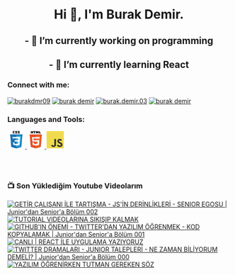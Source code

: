 <h1 align="center">Hi 👋, I'm Burak Demir.</h1>
<h2 align="center">- 🔭 I’m currently working on programming</h2>
<h2 align="center">- 🌱 I’m currently learning React</h2>

<h3 align="left">Connect with me:</h3>
<p align="left">
<a href="https://twitter.com/burakdmr09" target="blank"><img align="center" src="https://raw.githubusercontent.com/rahuldkjain/github-profile-readme-generator/master/src/images/icons/Social/twitter.svg" alt="burakdmr09" height="30" width="40" /></a>
<a href="https://linkedin.com/in/burak-demir-8a5410189/" target="blank"><img align="center" src="https://raw.githubusercontent.com/rahuldkjain/github-profile-readme-generator/master/src/images/icons/Social/linked-in-alt.svg" alt="burak demir" height="30" width="40" /></a>
<a href="https://www.instagram.com/burakdmr.dev/" target="blank"><img align="center" src="https://raw.githubusercontent.com/rahuldkjain/github-profile-readme-generator/master/src/images/icons/Social/instagram.svg" alt="burak.demir.03" height="30" width="40" /></a>
<a href="https://www.youtube.com/channel/UCDdNshkQY13SfUZh4JgkcQg" target="blank"><img align="center" src="https://raw.githubusercontent.com/rahuldkjain/github-profile-readme-generator/master/src/images/icons/Social/youtube.svg" alt="burak demir" height="30" width="40" /></a>
</p>

<h3 align="left">Languages and Tools:</h3>
<p align="left"> <a href="https://www.w3schools.com/css/" target="_blank"> <img src="https://raw.githubusercontent.com/devicons/devicon/master/icons/css3/css3-original-wordmark.svg" alt="css3" width="40" height="40"/> </a> <a href="https://www.w3.org/html/" target="_blank"> <img src="https://raw.githubusercontent.com/devicons/devicon/master/icons/html5/html5-original-wordmark.svg" alt="html5" width="40" height="40"/> </a> <a href="https://developer.mozilla.org/en-US/docs/Web/JavaScript" target="_blank"> <img src="https://raw.githubusercontent.com/devicons/devicon/master/icons/javascript/javascript-original.svg" alt="javascript" width="40" height="40"/> </a> </p>
<br />

#

### 📺 Son Yüklediğim Youtube Videolarım

<!-- BEGIN YOUTUBE-CARDS -->
[![GETİR ÇALIŞANI İLE TARTIŞMA - JS'İN DERİNLİKLERİ - SENIOR EGOSU | Junior'dan Senior'a Bölüm 002](https://ytcards.demolab.com/?id=yNg0Q6YsXQE&title=GET%C4%B0R+%C3%87ALI%C5%9EANI+%C4%B0LE+TARTI%C5%9EMA+-+JS%27%C4%B0N+DER%C4%B0NL%C4%B0KLER%C4%B0+-+SENIOR+EGOSU+%7C+Junior%27dan+Senior%27a+B%C3%B6l%C3%BCm+002&timestamp=1664290838&background_color=%230d1117&title_color=%23ffffff&stats_color=%23dedede&width=250 "GETİR ÇALIŞANI İLE TARTIŞMA - JS'İN DERİNLİKLERİ - SENIOR EGOSU | Junior'dan Senior'a Bölüm 002")](https://www.youtube.com/watch?v=yNg0Q6YsXQE)
[![TUTORIAL VIDEOLARINA SIKIŞIP KALMAK](https://ytcards.demolab.com/?id=cPgwXBEGJnM&title=TUTORIAL+VIDEOLARINA+SIKI%C5%9EIP+KALMAK&timestamp=1663664416&background_color=%230d1117&title_color=%23ffffff&stats_color=%23dedede&width=250 "TUTORIAL VIDEOLARINA SIKIŞIP KALMAK")](https://www.youtube.com/watch?v=cPgwXBEGJnM)
[![GITHUB'IN ÖNEMİ - TWITTER'DAN YAZILIM ÖĞRENMEK - KOD KOPYALAMAK | Junior'dan Senior'a Bölüm 001](https://ytcards.demolab.com/?id=S_zPssQskqM&title=GITHUB%27IN+%C3%96NEM%C4%B0+-+TWITTER%27DAN+YAZILIM+%C3%96%C4%9ERENMEK+-+KOD+KOPYALAMAK+%7C+Junior%27dan+Senior%27a+B%C3%B6l%C3%BCm+001&timestamp=1662390016&background_color=%230d1117&title_color=%23ffffff&stats_color=%23dedede&width=250 "GITHUB'IN ÖNEMİ - TWITTER'DAN YAZILIM ÖĞRENMEK - KOD KOPYALAMAK | Junior'dan Senior'a Bölüm 001")](https://www.youtube.com/watch?v=S_zPssQskqM)
[![CANLI | REACT İLE UYGULAMA YAZIYORUZ](https://ytcards.demolab.com/?id=oOJEVMfsoHI&title=CANLI+%7C+REACT+%C4%B0LE+UYGULAMA+YAZIYORUZ&timestamp=1662244253&background_color=%230d1117&title_color=%23ffffff&stats_color=%23dedede&width=250 "CANLI | REACT İLE UYGULAMA YAZIYORUZ")](https://www.youtube.com/watch?v=oOJEVMfsoHI)
[![TWITTER DRAMALARI - JUNIOR TALEPLERİ - NE ZAMAN BİLİYORUM DEMELİ? | Junior'dan Senior'a Bölüm 000](https://ytcards.demolab.com/?id=QtO3C05WQMk&title=TWITTER+DRAMALARI+-+JUNIOR+TALEPLER%C4%B0+-+NE+ZAMAN+B%C4%B0L%C4%B0YORUM+DEMEL%C4%B0%3F+%7C+Junior%27dan+Senior%27a+B%C3%B6l%C3%BCm+000&timestamp=1661353500&background_color=%230d1117&title_color=%23ffffff&stats_color=%23dedede&width=250 "TWITTER DRAMALARI - JUNIOR TALEPLERİ - NE ZAMAN BİLİYORUM DEMELİ? | Junior'dan Senior'a Bölüm 000")](https://www.youtube.com/watch?v=QtO3C05WQMk)
[![YAZILIM ÖĞRENİRKEN TUTMAN GEREKEN SÖZ](https://ytcards.demolab.com/?id=G_mJnfUcpvI&title=YAZILIM+%C3%96%C4%9EREN%C4%B0RKEN+TUTMAN+GEREKEN+S%C3%96Z&timestamp=1660640408&background_color=%230d1117&title_color=%23ffffff&stats_color=%23dedede&width=250 "YAZILIM ÖĞRENİRKEN TUTMAN GEREKEN SÖZ")](https://www.youtube.com/watch?v=G_mJnfUcpvI)
<!-- END YOUTUBE-CARDS -->

<!--
**burakndmr/burakndmr** is a ✨ _special_ ✨ repository because its `README.md` (this file) appears on your GitHub profile.

Here are some ideas to get you started:


- 🌱 I’m currently learning ...
- 👯 I’m looking to collaborate on ...
- 🤔 I’m looking for help with ...
- 💬 Ask me about ...
- 📫 How to reach me: ...
- 😄 Pronouns: ...
- ⚡ Fun fact: ...
-->
